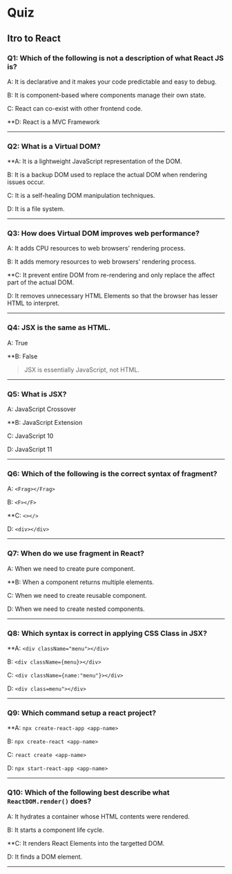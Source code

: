 # Quiz

## Itro to React

### Q1: Which of the following is not a description of what React JS is?

A: It is declarative and it makes your code predictable and easy to debug.

B: It is component-based where components manage their own state.

C: React can co-exist with other frontend code.

**D: React is a MVC Framework

---

### Q2: What is a Virtual DOM?

**A: It is a lightweight JavaScript representation of the DOM.

B: It is a backup DOM used to replace the actual DOM when rendering issues occur.

C: It is a self-healing DOM manipulation techniques.
 
D: It is a file system.

---

### Q3: How does Virtual DOM improves web performance?

A: It adds CPU resources to web browsers' rendering process.

B: It adds memory resources to web browsers' rendering process.

**C: It prevent entire DOM from re-rendering and only replace the affect part of the actual DOM.

D: It removes unnecessary HTML Elements so that the browser has lesser HTML to interpret.

---

### Q4: JSX is the same as HTML.

A: True

**B: False

> JSX is essentially JavaScript, not HTML.

---

### Q5: What is JSX?

A: JavaScript Crossover

**B: JavaScript Extension

C: JavaScript 10

D: JavaScript 11

---

### Q6: Which of the following is the correct syntax of fragment?

A: `<Frag></Frag>`

B: `<F></F>`

**C: `<></>`

D: `<div></div>`

---

### Q7: When do we use fragment in React?

A: When we need to create pure component.

**B: When a component returns multiple elements.

C: When we need to create reusable component.

D: When we need to create nested components.

---

### Q8: Which syntax is correct in applying CSS Class in JSX?

**A: `<div className="menu"></div>`

B: `<div className={menu}></div>`

C: `<div className={name:"menu"}></div>`

D: `<div class=menu"></div>`

---

### Q9: Which command setup a react project?

**A: `npx create-react-app <app-name>`

B: `npx create-react <app-name>`

C: `react create <app-name>`

D: `npx start-react-app <app-name>`

---

### Q10: Which of the following best describe what `ReactDOM.render()` does?

A: It hydrates a container whose HTML contents were rendered. 

B: It starts a component life cycle.

**C: It renders React Elements into the targetted DOM.

D: It finds a DOM element.

---

